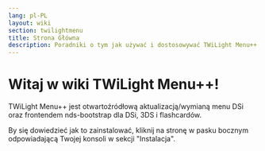 ```yaml
---
lang: pl-PL
layout: wiki
section: twilightmenu
title: Strona Główna
description: Poradniki o tym jak używać i dostosowywać TWiLight Menu++
---
```


# Witaj w wiki TWiLight Menu++!

TWiLight Menu++ jest otwartoźródłową aktualizacją/wymianą menu DSi oraz frontendem nds-bootstrap dla DSi, 3DS i flashcardów.

By się dowiedzieć jak to zainstalować, kliknij na stronę w pasku bocznym odpowiadającą Twojej konsoli w sekcji "Instalacja".
